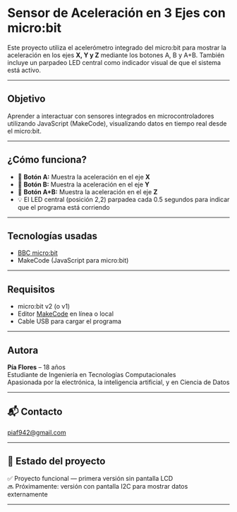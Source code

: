 # Sensor de Aceleración en 3 Ejes con micro:bit

Este proyecto utiliza el acelerómetro integrado del micro:bit para mostrar la aceleración en los ejes **X, Y y Z** mediante los botones A, B y A+B. También incluye un parpadeo LED central como indicador visual de que el sistema está activo.

---

## Objetivo

Aprender a interactuar con sensores integrados en microcontroladores utilizando JavaScript (MakeCode), visualizando datos en tiempo real desde el micro:bit.

---

## ¿Cómo funciona?

- 🔘 **Botón A:** Muestra la aceleración en el eje **X**
- 🔘 **Botón B:** Muestra la aceleración en el eje **Y**
- 🔘 **Botón A+B:** Muestra la aceleración en el eje **Z**
- 💡 El LED central (posición 2,2) parpadea cada 0.5 segundos para indicar que el programa está corriendo

---

## Tecnologías usadas

- [BBC micro:bit](https://microbit.org/)
- MakeCode (JavaScript para micro:bit)

---

##  Requisitos

- micro:bit v2 (o v1)
- Editor [MakeCode](https://makecode.microbit.org/) en línea o local
- Cable USB para cargar el programa

---


## Autora

**Pía Flores** – 18 años  
Estudiante de Ingeniería en Tecnologías Computacionales  
Apasionada por la electrónica, la inteligencia artificial, y en Ciencia de Datos

---

## 📬 Contacto

piaf942@gmail.com

---

## 📌 Estado del proyecto

✅ Proyecto funcional — primera versión sin pantalla LCD  
🔜 Próximamente: versión con pantalla I2C para mostrar datos externamente

---


